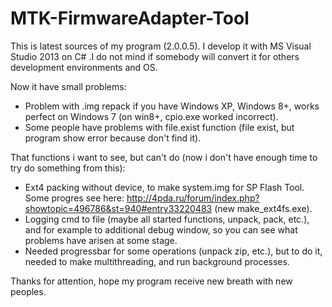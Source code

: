 MTK-FirmwareAdapter-Tool
========================

This is latest sources of my program (2.0.0.5). I develop it with MS Visual Studio 2013 on C# .I do not mind if somebody will convert it for others development environments and OS.

Now it have small problems:
- Problem with .img repack if you have Windows XP, Windows 8+, works perfect on Windows 7 (on win8+, cpio.exe worked incorrect).
- Some people have problems with file.exist function (file exist, but program show error because don't find it).

That functions i want to see, but can't do (now i don't have enough time to try do something from this):
- Ext4 packing without device, to make system.img for SP Flash Tool.
Some progres see here: http://4pda.ru/forum/index.php?showtopic=496786&st=940#entry33220483 (new make_ext4fs.exe).
- Logging cmd to file (maybe all started functions, unpack, pack, etc.), and for example to additional debug window, so you can see what problems have arisen at some stage.
- Needed progressbar for some operations (unpack zip, etc.), but to do it, needed to make multithreading, and run background processes.

Thanks for attention, hope my program receive new breath with new peoples.
